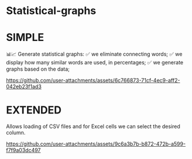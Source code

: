 # Statistical-graphs

# SIMPLE
📊📈
Generate statistical graphs:
✅ we eliminate connecting words;
✅ we display how many similar words are used, in percentages;
✅ we generate graphs based on the data;

https://github.com/user-attachments/assets/6c766873-71cf-4ec9-aff2-042eb23f1ad3


# EXTENDED
Allows loading of CSV files and for Excel cells we can select the desired column.

https://github.com/user-attachments/assets/9c6a3b7b-b872-472b-a599-f7f9a03dc497
